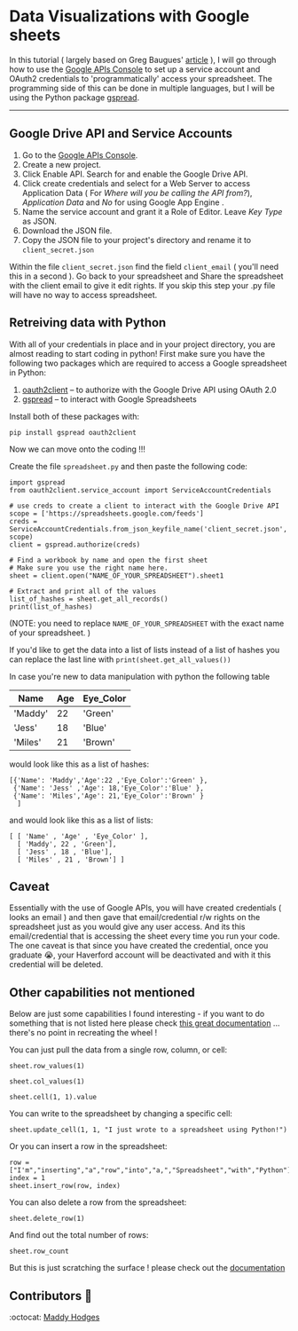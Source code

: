 # Data Visualizations with Google sheets

In this tutorial ( largely based on Greg Baugues' [article](https://www.twilio.com/blog/2017/02/an-easy-way-to-read-and-write-to-a-google-spreadsheet-in-python.html) ), I will go through how to use the [Google APIs Console](https://console.developers.google.com/) to set up a service account and OAuth2 credentials to 'programmatically' access your spreadsheet. The programming side of this can be done in multiple languages, but I will be using the Python package [gspread](https://github.com/burnash/gspread).

---

## Google Drive API and Service Accounts

1. Go to the [Google APIs Console](https://console.developers.google.com/).
2. Create a new project.
3. Click Enable API. Search for and enable the Google Drive API.
4. Click create credentials and select for a Web Server to access Application Data ( For *Where will you be calling the API from?*), *Application Data* and *No* for using Google App Engine .
5. Name the service account and grant it a Role of Editor. Leave *Key Type* as JSON.
6. Download the JSON file.
7. Copy the JSON file to your project's directory and rename it to `client_secret.json`

Within the file `client_secret.json` find the field `client_email` ( you'll need this in a second ). Go back to your spreadsheet and Share the spreadsheet with the client email to give it edit rights. If you skip this step your .py file will have no way to access spreadsheet.

## Retreiving data with Python

With all of your credentials in place and in your project directory, you are almost reading to start coding in python!  First make sure you have the following two packages which are required to access a Google spreadsheet in Python:  
1. [oauth2client](https://github.com/google/oauth2client) – to authorize with the Google Drive API using OAuth 2.0
2. [gspread](https://github.com/burnash/gspread) – to interact with Google Spreadsheets

Install both of these packages with:

```
pip install gspread oauth2client
```

Now we can move onto the coding !!!

Create the file `spreadsheet.py` and then paste the following code:
```
import gspread
from oauth2client.service_account import ServiceAccountCredentials

# use creds to create a client to interact with the Google Drive API
scope = ['https://spreadsheets.google.com/feeds']
creds = ServiceAccountCredentials.from_json_keyfile_name('client_secret.json', scope)
client = gspread.authorize(creds)

# Find a workbook by name and open the first sheet
# Make sure you use the right name here.
sheet = client.open("NAME_OF_YOUR_SPREADSHEET").sheet1

# Extract and print all of the values
list_of_hashes = sheet.get_all_records()
print(list_of_hashes)
```
(NOTE: you need to replace `NAME_OF_YOUR_SPREADSHEET` with the exact name of your spreadsheet. )

If you'd like to get the data into a list of lists instead of a list of hashes you can replace the last line with 	`print(sheet.get_all_values())`

In case you're new to data manipulation with python the following table

| Name | Age | Eye_Color |
|------|-----|-----------|
|'Maddy'|22|'Green'|
|'Jess'|18|'Blue'|
|'Miles'|21|'Brown'|

would look like this as a list of hashes:
```
[{'Name': 'Maddy','Age':22 ,'Eye_Color':'Green' },
 {'Name': 'Jess' ,'Age': 18,'Eye_Color':'Blue' },
 {'Name': 'Miles','Age': 21,'Eye_Color':'Brown' }
  ]
```

and would look like this as a list of lists:
```
[ [ 'Name' , 'Age' , 'Eye_Color' ],
  [ 'Maddy', 22 , 'Green'],
  [ 'Jess' , 18 , 'Blue'],
  [ 'Miles' , 21 , 'Brown'] ]
```

## Caveat

Essentially with the use of Google APIs, you will have created credentials ( looks an email ) and then gave that email/credential r/w rights on the spreadsheet just as you would give any user access. And its this email/credential that is accessing the sheet every time you run your code. The one caveat is that since you have created the credential, once you graduate :sob:, your Haverford account will be deactivated and with it this credential will be deleted.  

## Other capabilities not mentioned
Below are just some capabilities I found interesting - if you want to do something that is not listed here please check [this great documentation](http://gspread.readthedocs.io/en/latest/) ... there's no point in recreating the wheel !


You can just pull the data from a single row, column, or cell:
```
sheet.row_values(1)

sheet.col_values(1)

sheet.cell(1, 1).value
```

You can write to the spreadsheet by changing a specific cell:

```
sheet.update_cell(1, 1, "I just wrote to a spreadsheet using Python!")
```
Or you can insert a row in the spreadsheet:

```
row = ["I'm","inserting","a","row","into","a,","Spreadsheet","with","Python"]
index = 1
sheet.insert_row(row, index)
```
You can also delete a row from the spreadsheet:

```
sheet.delete_row(1)
```
And find out the total number of rows:

```
sheet.row_count
```

But this is just scratching the surface ! please check out the [documentation](http://gspread.readthedocs.io/en/latest/)


## Contributors :tada:
:octocat: [Maddy Hodges](https://github.com/Mfhodges)
